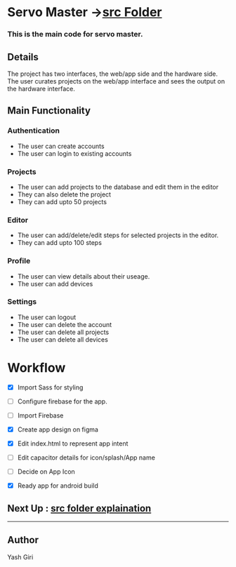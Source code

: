 # Servo Master  ->[src Folder](./src/readme.md)
### This is the main code for servo master.

## Details
The project has two interfaces, the web/app side and the hardware side.
The user curates projects on the web/app interface and sees the output on the hardware interface.

## Main Functionality
### Authentication
- The user can create accounts
- The user can login to existing accounts

### Projects
- The user can add projects to the database and edit them in the editor
- They can also delete the project
- They can add upto 50 projects

### Editor
- The user can add/delete/edit steps for selected projects in the editor.
- They can add upto 100 steps

### Profile
- The user can view details about their useage.
- The user can add devices

### Settings
- The user can logout
- The user can delete the account
- The user can delete all projects
- The user can delete all devices

# Workflow
- [X] Import Sass for styling
- [ ] Configure firebase for the app.
- [ ] Import Firebase
- [X] Create app design on figma
- [X] Edit index.html to represent app intent
- [ ] Edit capacitor details for icon/splash/App name
- [ ] Decide on App Icon
- [X] Ready app for android build



## Next Up : [src folder explaination](./src/readme.md)
---
## Author
Yash Giri